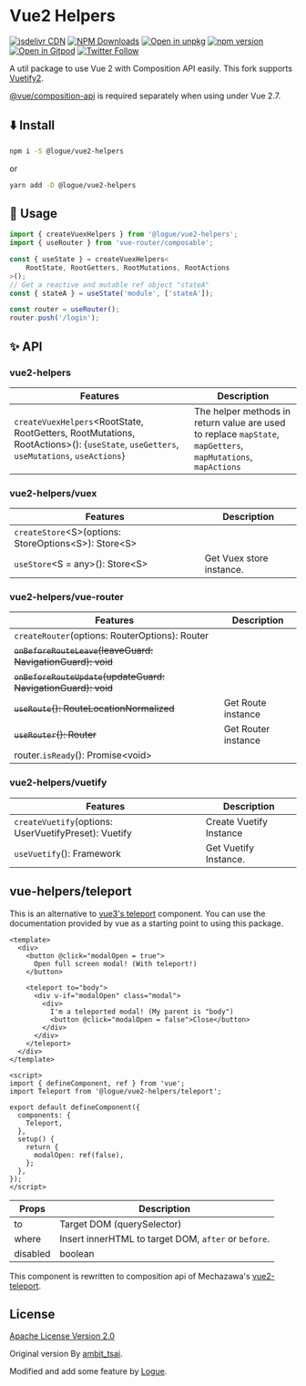 # Vue2 Helpers

[![jsdelivr CDN](https://data.jsdelivr.com/v1/package/npm/@logue/vue2-helpers/badge)](https://www.jsdelivr.com/package/npm/@logue/vue2-helpers)
[![NPM Downloads](https://img.shields.io/npm/dm/@logue/vue2-helpers.svg?style=flat)](https://www.npmjs.com/package/@logue/vue2-helpers)
[![Open in unpkg](https://img.shields.io/badge/Open%20in-unpkg-blue)](https://uiwjs.github.io/npm-unpkg/#/pkg/@logue/vue2-helpers/file/README.md)
[![npm version](https://img.shields.io/npm/v/@logue/vue2-helpers.svg)](https://www.npmjs.com/package/@logue/vue2-helpers)
[![Open in Gitpod](https://shields.io/badge/Open%20in-Gitpod-green?logo=Gitpod)](https://gitpod.io/#https://github.com/logue/@logue/vue2-helpers)
[![Twitter Follow](https://img.shields.io/twitter/follow/logue256?style=plastic)](https://twitter.com/logue256)

A util package to use Vue 2 with Composition API easily.
This fork supports [Vuetify2](https://vuetifyjs.com/).

[@vue/composition-api](https://github.com/vuejs/composition-api) is required separately when using under Vue 2.7.

## ⬇️ Install

```sh
npm i -S @logue/vue2-helpers
```

or

```sh
yarn add -D @logue/vue2-helpers
```

## 📃 Usage

```javascript
import { createVuexHelpers } from '@logue/vue2-helpers';
import { useRouter } from 'vue-router/composable';

const { useState } = createVuexHelpers<
    RootState, RootGetters, RootMutations, RootActions
>();
// Get a reactive and mutable ref object "stateA"
const { stateA } = useState('module', ['stateA']);

const router = useRouter();
router.push('/login');
```

## ✨ API

### vue2-helpers

| Features                                                                                                                                  | Description                                                                                                   |
| ----------------------------------------------------------------------------------------------------------------------------------------- | ------------------------------------------------------------------------------------------------------------- |
| `createVuexHelpers`&lt;RootState, RootGetters, RootMutations, RootActions&gt;(): {`useState`, `useGetters`, `useMutations`, `useActions`} | The helper methods in return value are used to replace `mapState`, `mapGetters`, `mapMutations`, `mapActions` |

### vue2-helpers/vuex

| Features                                                               | Description              |
| ---------------------------------------------------------------------- | ------------------------ |
| `createStore`&lt;S&gt;(options: StoreOptions&lt;S&gt;): Store&lt;S&gt; |                          |
| `useStore`&lt;S = any&gt;(): Store&lt;S&gt;                            | Get Vuex store instance. |

### vue2-helpers/vue-router

| Features                                                      | Description         |
| ------------------------------------------------------------- | ------------------- |
| `createRouter`(options: RouterOptions): Router                |                     |
| ~~`onBeforeRouteLeave`(leaveGuard: NavigationGuard): void~~   |                     |
| ~~`onBeforeRouteUpdate`(updateGuard: NavigationGuard): void~~ |                     |
| ~~`useRoute`(): RouteLocationNormalized~~                     | Get Route instance  |
| ~~`useRouter`(): Router~~                                     | Get Router instance |
| router.`isReady`(): Promise\<void\>                           |                     |

### vue2-helpers/vuetify

| Features                                             | Description             |
| ---------------------------------------------------- | ----------------------- |
| `createVuetify`(options: UserVuetifyPreset): Vuetify | Create Vuetify Instance |
| `useVuetify`(): Framework                            | Get Vuetify Instance.   |

## vue-helpers/teleport

This is an alternative to [vue3's teleport](https://v3.vuejs.org/guide/teleport.html) component. You can use the documentation provided by vue as a starting point to using this package.

```vue
<template>
  <div>
    <button @click="modalOpen = true">
      Open full screen modal! (With teleport!)
    </button>

    <teleport to="body">
      <div v-if="modalOpen" class="modal">
        <div>
          I'm a teleported modal! (My parent is "body")
          <button @click="modalOpen = false">Close</button>
        </div>
      </div>
    </teleport>
  </div>
</template>

<script>
import { defineComponent, ref } from 'vue';
import Teleport from '@logue/vue2-helpers/teleport';

export default defineComponent({
  components: {
    Teleport,
  },
  setup() {
    return {
      modalOpen: ref(false),
    };
  },
});
</script>
```

| Props    | Description                                          |
| -------- | ---------------------------------------------------- |
| to       | Target DOM (querySelector)                           |
| where    | Insert innerHTML to target DOM, `after` or `before`. |
| disabled | boolean                                              |

This component is rewritten to composition api of Mechazawa's [vue2-teleport](https://github.com/Mechazawa/vue2-teleport).

## License

[Apache License Version 2.0](LICENSE)

Original version By [ambit_tsai](https://github.com/ambit-tsai).

Modified and add some feature by [Logue](https://github.com/logue).
